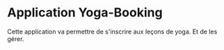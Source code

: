 <h1>Application Yoga-Booking</h1>
<p>Cette application va permettre de s'inscrire aux leçons de yoga.
Et de les gérer.
</p>
